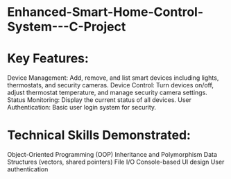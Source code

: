 # Enhanced-Smart-Home-Control-System---C-Project

# Key Features:
  
  Device Management: Add, remove, and list smart devices including lights, thermostats, and security cameras.
  Device Control: Turn devices on/off, adjust thermostat temperature, and manage security camera settings.
  Status Monitoring: Display the current status of all devices.
  User Authentication: Basic user login system for security.
  
# Technical Skills Demonstrated:

  Object-Oriented Programming (OOP)
  Inheritance and Polymorphism
  Data Structures (vectors, shared pointers)
  File I/O
  Console-based UI design
  User authentication
